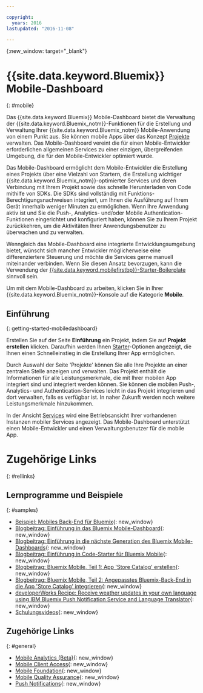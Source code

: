 ```yaml
---

copyright:
  years: 2016
lastupdated: "2016-11-08"

---
```

{:new_window: target="_blank"}

# {{site.data.keyword.Bluemix}} Mobile-Dashboard
{: #mobile}

Das {{site.data.keyword.Bluemix}} Mobile-Dashboard bietet die Verwaltung der {{site.data.keyword.Bluemix_notm}}-Funktionen für die Erstellung und Verwaltung Ihrer {{site.data.keyword.Bluemix_notm}} Mobile-Anwendung von einem Punkt aus. Sie können mobile Apps über das Konzept [Projekte](projects.html) verwalten. Das Mobile-Dashboard vereint die für einen Mobile-Entwickler erforderlichen allgemeinen Services zu einer einzigen, übergreifenden Umgebung, die für den Mobile-Entwickler optimiert wurde.

Das Mobile-Dashboard ermöglicht dem Mobile-Entwickler die Erstellung eines Projekts über eine Vielzahl von Startern, die Erstellung wichtiger {{site.data.keyword.Bluemix_notm}}-optimierter Services und deren Verbindung mit Ihrem Projekt sowie das schnelle Herunterladen von Code mithilfe von SDKs. Die SDKs sind vollständig mit Funktions-Berechtigungsnachweisen integriert, um Ihnen die Ausführung auf Ihrem Gerät innerhalb weniger Minuten zu ermöglichen. Wenn Ihre Anwendung aktiv ist und Sie die Push-, Analytics- und/oder Mobile Authentication-Funktionen eingerichtet und konfiguriert haben, können Sie zu Ihrem Projekt zurückkehren, um die Aktivitäten Ihrer Anwendungsbenutzer zu überwachen und zu verwalten.

Wenngleich das Mobile-Dashboard eine integrierte Entwicklungsumgebung bietet, wünscht sich mancher Entwickler möglicherweise eine differenziertere Steuerung und möchte die Services gerne manuell miteinander verbinden. Wenn Sie diesen Ansatz bevorzugen, kann die Verwendung der [{{site.data.keyword.mobilefirstbp}}-Starter-Boilerplate](try_mobile.html) sinnvoll sein.


<!--With {{site.data.keyword.Bluemix}} Mobile services, you can incorporate pre-built, managed, and scalable cloud services into your mobile applications. You can focus on building your mobile apps, instead of the complexities of managing the back-end infrastructure.

The Mobile dashboard provides an integrated experience on {{site.data.keyword.Bluemix_notm}} where you can create mobile projects easily from within the dashboard.
-->


Um mit dem Mobile-Dashboard zu arbeiten, klicken Sie in Ihrer {{site.data.keyword.Bluemix_notm}}-Konsole auf die Kategorie **Mobile**.


## Einführung
{: getting-started-mobiledashboard}

Erstellen Sie auf der Seite **Einführung** ein Projekt, indem Sie auf **Projekt erstellen** klicken. Daraufhin werden Ihnen [Starter](starters.html)-Optionen angezeigt, die Ihnen einen Schnelleinstieg in die Erstellung Ihrer App ermöglichen.

Durch Auswahl der Seite 'Projekte' können Sie alle Ihre Projekte an einer zentralen Stelle anzeigen und verwalten. Das Projekt enthält die Informationen für alle Leistungsmerkmale, die mit Ihrer mobilen App integriert sind und integriert werden können. Sie können die mobilen Push-, Analytics- und Authentication-Services leicht in das Projekt integrieren und dort verwalten, falls es verfügbar ist. In naher Zukunft werden noch weitere Leistungsmerkmale hinzukommen.

In der Ansicht [Services](services.html) wird eine Betriebsansicht Ihrer vorhandenen Instanzen mobiler Services angezeigt. Das Mobile-Dashboard unterstützt einen Mobile-Entwickler und einen Verwaltungsbenutzer für die mobile App.


<!--You can also discover the {{site.data.keyword.Bluemix_notm}} Mobile offerings, link to the Mobile documentation and get answers from our {{site.data.keyword.Bluemix_notm}} Mobile services community on Stack Overflow.-->


# Zugehörige Links
{: #rellinks}

## Lernprogramme und Beispiele
{: #samples}

* [Beispiel: Mobiles Back-End für Bluemix](https://github.com/ibm-bluemix-mobile-services/mobiledashboard-storecatalog-backend){: new_window}
* [Blogbeitrag: Einführung in das Bluemix Mobile-Dashboard](https://developer.ibm.com/bluemix/2016/07/08/new-bluemix-mobile-dashboard/){: new_window}
* [Blogbeitrag: Einführung in die nächste Generation des Bluemix Mobile-Dashboards](https://www.ibm.com/blogs/bluemix/2016/10/next-gen-bluemix-mobile-dashboard/){: new_window}
* [Blogbeitrag: Einführung in Code-Starter für Bluemix Mobile](https://www.ibm.com/blogs/bluemix/2016/10/rapid-dev-with-mobile-code-starters/){: new_window}
* [Blogbeitrag: Bluemix Mobile, Teil 1: App 'Store Catalog' erstellen](https://developer.ibm.com/bluemix/2016/07/13/bluemix-mobile-creating-store-catalog-app-part1/){: new_window}
* [Blogbeitrag: Bluemix Mobile, Teil 2: Angepasstes Bluemix-Back-End in die App 'Store Catalog' integrieren](https://developer.ibm.com/bluemix/2016/07/14/bluemix-mobile-integrating-custom-backend-part2/){: new_window}
* [developerWorks Recipe: Receive weather updates in your own language using IBM Bluemix Push Notification Service and Language Translator](https://developer.ibm.com/recipes/tutorials/receive-weather-updates-in-your-own-language-using-ibm-bluemix-push-notification-service-and-language-translator/){: new_window}
* [Schulungsvideos](https://www.youtube.com/channel/UCRW4t4Hzm9gzuiq5naERkCw){: new_window}

## Zugehörige Links
{: #general}

* [Mobile Analytics (Beta)](/docs/services/mobileanalytics/index.html){: new_window}
* [Mobile Client Access](/docs/services/mobileaccess/index.html){: new_window}
* [Mobile Foundation](/docs/services/mobilefoundation/index.html){: new_window}
* [Mobile Quality Assurance](/docs/services/MobileQualityAssurance/index.html){: new_window}
* [Push Notifications](/docs/services/mobilepush/index.html){: new_window}
